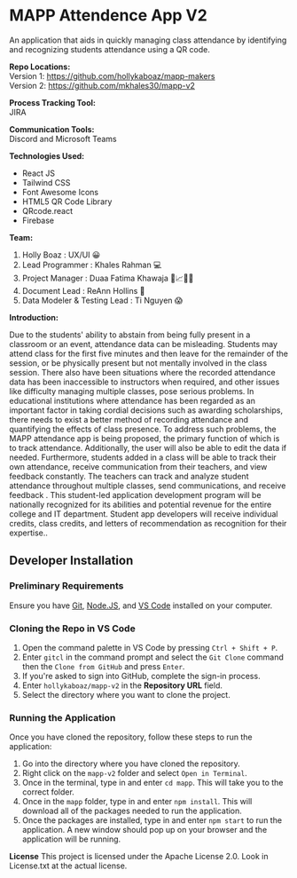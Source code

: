 # MAPP Attendence App V2<br>
An application that aids in quickly managing class attendance by identifying and recognizing students attendance using a QR code.

**Repo Locations:** <br>
Version 1: https://github.com/hollykaboaz/mapp-makers <br>
Version 2: https://github.com/mkhales30/mapp-v2

**Process Tracking Tool:** <br>
JIRA

**Communication Tools:** <br>
Discord and Microsoft Teams

**Technologies Used:** <br>
 * React JS
 * Tailwind CSS
 * Font Awesome Icons
 * HTML5 QR Code Library
 * QRcode.react
 * Firebase

**Team:** <br>
1. Holly Boaz : UX/UI 😀
2. Lead Programmer : Khales Rahman :computer:
3. Project Manager : Duaa Fatima Khawaja 📅📈👩‍💼
4. Document Lead : ReAnn Hollins :scroll: 
5. Data Modeler & Testing Lead : Ti Nguyen 😱

**Introduction:** <br>

Due to the students' ability to abstain from being fully present in a classroom or an event, attendance data can be misleading. Students may attend class for the first five minutes and then leave for the remainder of the session, or be physically present but not mentally involved in the class session. There also have been situations where the recorded attendance data has been inaccessible to instructors when required, and other issues like difficulty managing multiple classes, pose serious problems. In educational institutions where attendance has been regarded as an important factor in taking cordial decisions such as awarding scholarships, there needs to exist a better method of recording attendance and quantifying the effects of class presence. To address such problems, the MAPP  attendance app is being proposed, the primary function of which is to track attendance. Additionally, the user will also be able to edit the data if needed. 
Furthermore, students added in a class will be able to track their own attendance, receive communication from their teachers, and view feedback constantly. The teachers can track and analyze student attendance throughout multiple classes, send communications, and receive feedback .
This student-led application development program will be nationally recognized for its abilities and potential revenue for the entire college and IT department. Student app developers will receive individual credits, class credits, and letters of recommendation as recognition for their expertise..

## Developer Installation <br>

### Preliminary Requirements <br>
Ensure you have [Git](https://git-scm.com/downloads), [Node.JS](https://nodejs.org/en/download), and [VS Code](https://code.visualstudio.com/download) installed on your computer.<br>

### Cloning the Repo in VS Code <br>
1. Open the command palette in VS Code by pressing `Ctrl + Shift + P`.
2. Enter `gitcl` in the command prompt and select the `Git Clone` command then the `Clone from GitHub` and press `Enter`.
3. If you're asked to sign into GitHub, complete the sign-in process.
4. Enter `hollykaboaz/mapp-v2` in the **Repository URL** field.
6. Select the directory where you want to clone the project.


### Running the Application <br>
Once you have cloned the repository, follow these steps to run the application:
1. Go into the directory where you have cloned the repository.
2. Right click on the `mapp-v2` folder and select `Open in Terminal`.
3. Once in the terminal, type in and enter `cd mapp`. This will take you to the correct folder.
4. Once in the `mapp` folder, type in and enter `npm install`. This will download all of the packages needed to run the application.
5. Once the packages are installed, type in and enter `npm start` to run the application. A new window should pop up on your browser and the application will be running.

**License**
This project is  licensed under the Apache License 2.0. Look in License.txt at the actual license.
